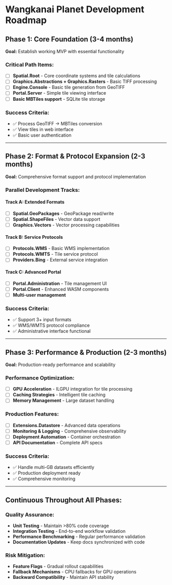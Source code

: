 # Wangkanai Planet Development Roadmap

## Phase 1: Core Foundation (3-4 months)
**Goal:** Establish working MVP with essential functionality

### Critical Path Items:
- [ ] **Spatial.Root** - Core coordinate systems and tile calculations
- [ ] **Graphics.Abstractions + Graphics.Rasters** - Basic TIFF processing
- [ ] **Engine.Console** - Basic tile generation from GeoTIFF
- [ ] **Portal.Server** - Simple tile viewing interface
- [ ] **Basic MBTiles support** - SQLite tile storage

### Success Criteria:
- ✅ Process GeoTIFF → MBTiles conversion
- ✅ View tiles in web interface
- ✅ Basic user authentication

---

## Phase 2: Format & Protocol Expansion (2-3 months)
**Goal:** Comprehensive format support and protocol implementation

### Parallel Development Tracks:

#### Track A: Extended Formats
- [ ] **Spatial.GeoPackages** - GeoPackage read/write
- [ ] **Spatial.ShapeFiles** - Vector data support
- [ ] **Graphics.Vectors** - Vector processing capabilities

#### Track B: Service Protocols
- [ ] **Protocols.WMS** - Basic WMS implementation
- [ ] **Protocols.WMTS** - Tile service protocol
- [ ] **Providers.Bing** - External service integration

#### Track C: Advanced Portal
- [ ] **Portal.Administration** - Tile management UI
- [ ] **Portal.Client** - Enhanced WASM components
- [ ] **Multi-user management**

### Success Criteria:
- ✅ Support 3+ input formats
- ✅ WMS/WMTS protocol compliance
- ✅ Administrative interface functional

---

## Phase 3: Performance & Production (2-3 months)
**Goal:** Production-ready performance and scalability

### Performance Optimization:
- [ ] **GPU Acceleration** - ILGPU integration for tile processing
- [ ] **Caching Strategies** - Intelligent tile caching
- [ ] **Memory Management** - Large dataset handling

### Production Features:
- [ ] **Extensions.Datastore** - Advanced data operations
- [ ] **Monitoring & Logging** - Comprehensive observability
- [ ] **Deployment Automation** - Container orchestration
- [ ] **API Documentation** - Complete API specs

### Success Criteria:
- ✅ Handle multi-GB datasets efficiently
- ✅ Production deployment ready
- ✅ Comprehensive monitoring

---

## Continuous Throughout All Phases:

### Quality Assurance:
- **Unit Testing** - Maintain >80% code coverage
- **Integration Testing** - End-to-end workflow validation
- **Performance Benchmarking** - Regular performance validation
- **Documentation Updates** - Keep docs synchronized with code

### Risk Mitigation:
- **Feature Flags** - Gradual rollout capabilities
- **Fallback Mechanisms** - CPU fallbacks for GPU operations
- **Backward Compatibility** - Maintain API stability
